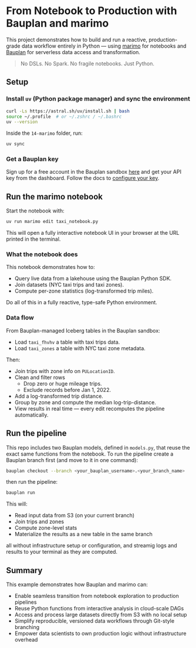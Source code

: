 # From Notebook to Production with Bauplan and marimo

This project demonstrates how to build and run a reactive, production-grade data workflow entirely in Python — using [marimo](https://marimo.io) for notebooks and [Bauplan](https://bauplanlabs.com) for serverless data access and transformation.

> No DSLs. No Spark. No fragile notebooks. Just Python.

## Setup

### Install `uv` (Python package manager) and sync the environment

```bash
curl -Ls https://astral.sh/uv/install.sh | bash
source ~/.profile  # or ~/.zshrc / ~/.bashrc
uv --version
```

Inside the `14-marimo` folder, run:

```bash
uv sync
```

### Get a Bauplan key

Sign up for a free account in the Bauplan sandbox [here](https://accounts.bauplanlabs.com/sign-up) and get your API key from the dashboard. Follow the docs to [configure your key](https://docs.bauplanlabs.com/en/latest/tutorial/00_installation.html).

## Run the marimo notebook

Start the notebook with:

```bash 
uv run marimo edit taxi_notebook.py
```

This will open a fully interactive notebook UI in your browser at the URL printed in the terminal.

### What the notebook does

This notebook demonstrates how to:

- Query live data from a lakehouse using the Bauplan Python SDK.
- Join datasets (NYC taxi trips and taxi zones).
- Compute per-zone statistics (log-transformed trip miles).

Do all of this in a fully reactive, type-safe Python environment.

### Data flow 

From Bauplan-managed Iceberg tables in the Bauplan sandbox:

- Load `taxi_fhvhv` a table with taxi trips data.
- Load `taxi_zones` a table with NYC taxi zone metadata.

Then:

- Join trips with zone info on `PULocationID`. 
- Clean and filter rows
  - Drop zero or huge mileage trips. 
  - Exclude records before Jan 1, 2022. 
- Add a log-transformed trip distance. 
- Group by zone and compute the median log-trip-distance.
- View results in real time — every edit recomputes the pipeline automatically. 

## Run the pipeline

This repo includes two Bauplan models, defined in `models.py`, that reuse the exact same functions from the notebook. To run the pipeline create a Bauplan branch first (and move to it in one command): 

```bash
bauplan checkout --branch <your_bauplan_username>.<your_branch_name>
```

then run the pipeline:

```bash
bauplan run
```

This will:

- Read input data from S3 (on your current branch)
- Join trips and zones
- Compute zone-level stats
- Materialize the results as a new table in the same branch

all without infrastructure setup or configuration, and streamig logs and results to your terminal as they are computed.

## Summary

This example demonstrates how Bauplan and marimo can:

- Enable seamless transition from notebook exploration to production pipelines
- Reuse Python functions from interactive analysis in cloud-scale DAGs
- Access and process large datasets directly from S3 with no local setup
- Simplify reproducible, versioned data workflows through Git-style branching
- Empower data scientists to own production logic without infrastructure overhead

